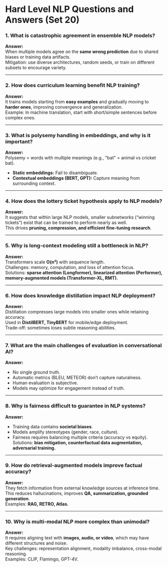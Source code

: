 # Hard Level NLP Questions and Answers (Set 20)

### 1. What is catastrophic agreement in ensemble NLP models?
**Answer:**  
When multiple models agree on the **same wrong prediction** due to shared biases or training data artifacts.  
Mitigation: use diverse architectures, random seeds, or train on different subsets to encourage variety.  

---

### 2. How does curriculum learning benefit NLP training?
**Answer:**  
It trains models starting from **easy examples** and gradually moving to **harder ones**, improving convergence and generalization.  
Example: In machine translation, start with short/simple sentences before complex ones.  

---

### 3. What is polysemy handling in embeddings, and why is it important?
**Answer:**  
Polysemy = words with multiple meanings (e.g., "bat" = animal vs cricket bat).  
- **Static embeddings:** Fail to disambiguate.  
- **Contextual embeddings (BERT, GPT):** Capture meaning from surrounding context.  

---

### 4. How does the lottery ticket hypothesis apply to NLP models?
**Answer:**  
It suggests that within large NLP models, smaller subnetworks (“winning tickets”) exist that can be trained to perform nearly as well.  
This drives **pruning, compression, and efficient fine-tuning research**.  

---

### 5. Why is long-context modeling still a bottleneck in NLP?
**Answer:**  
Transformers scale **O(n²)** with sequence length.  
Challenges: memory, computation, and loss of attention focus.  
Solutions: **sparse attention (Longformer), linearized attention (Performer), memory-augmented models (Transformer-XL, RMT).**  

---

### 6. How does knowledge distillation impact NLP deployment?
**Answer:**  
Distillation compresses large models into smaller ones while retaining accuracy.  
Used in **DistilBERT, TinyBERT** for mobile/edge deployment.  
Trade-off: sometimes loses subtle reasoning abilities.  

---

### 7. What are the main challenges of evaluation in conversational AI?
**Answer:**  
- No single ground truth.  
- Automatic metrics (BLEU, METEOR) don’t capture naturalness.  
- Human evaluation is subjective.  
- Models may optimize for engagement instead of truth.  

---

### 8. Why is fairness difficult to guarantee in NLP systems?
**Answer:**  
- Training data contains **societal biases**.  
- Models amplify stereotypes (gender, race, culture).  
- Fairness requires balancing multiple criteria (accuracy vs equity).  
Solutions: **bias mitigation, counterfactual data augmentation, adversarial training.**  

---

### 9. How do retrieval-augmented models improve factual accuracy?
**Answer:**  
They fetch information from external knowledge sources at inference time.  
This reduces hallucinations, improves **QA, summarization, grounded generation**.  
Examples: **RAG, RETRO, Atlas.**  

---

### 10. Why is multi-modal NLP more complex than unimodal?
**Answer:**  
It requires aligning text with **images, audio, or video**, which may have different structures and noise.  
Key challenges: representation alignment, modality imbalance, cross-modal reasoning.  
Examples: CLIP, Flamingo, GPT-4V.
